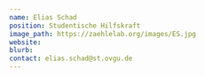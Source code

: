 ```yaml
---
name: Elias Schad
position: Studentische Hilfskraft
image_path: https://zaehlelab.org/images/ES.jpg
website:
blurb:
contact: elias.schad@st.ovgu.de
---
```

